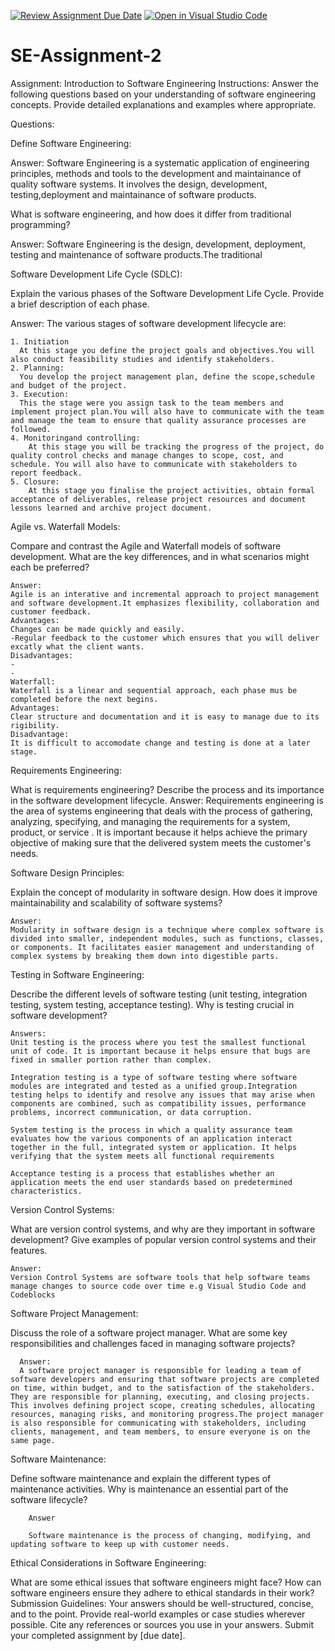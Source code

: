 [![Review Assignment Due Date](https://classroom.github.com/assets/deadline-readme-button-24ddc0f5d75046c5622901739e7c5dd533143b0c8e959d652212380cedb1ea36.svg)](https://classroom.github.com/a/-ucQIGTc)
[![Open in Visual Studio Code](https://classroom.github.com/assets/open-in-vscode-718a45dd9cf7e7f842a935f5ebbe5719a5e09af4491e668f4dbf3b35d5cca122.svg)](https://classroom.github.com/online_ide?assignment_repo_id=15238925&assignment_repo_type=AssignmentRepo)

# SE-Assignment-2

Assignment: Introduction to Software Engineering
Instructions:
Answer the following questions based on your understanding of software engineering concepts. Provide detailed explanations and examples where appropriate.

Questions:

Define Software Engineering:

Answer:
Software Engineering is a systematic application of engineering principles, methods and tools to the development and maintainance of quality software systems. It involves the design, development, testing,deployment and maintainance of software products.

What is software engineering, and how does it differ from traditional programming?

Answer:
Software Engineering is the design, development, deployment, testing and maintenance of software products.The traditional

Software Development Life Cycle (SDLC):

Explain the various phases of the Software Development Life Cycle. Provide a brief description of each phase.

Answer:
The various stages of software development lifecycle are:

    1. Initiation
      At this stage you define the project goals and objectives.You will also conduct feasibility studies and identify stakeholders.
    2. Planning:
      You develop the project management plan, define the scope,schedule and budget of the project.
    3. Execution:
      This the stage were you assign task to the team members and implement project plan.You will also have to communicate with the team and manage the team to ensure that quality assurance processes are followed.
    4. Monitoringand controlling:
        At this stage you will be tracking the progress of the project, do quality control checks and manage changes to scope, cost, and schedule. You will also have to communicate with stakeholders to report feedback.
    5. Closure:
        At this stage you finalise the project activities, obtain formal acceptance of deliverables, release project resources and document lessons learned and archive project document.

Agile vs. Waterfall Models:

Compare and contrast the Agile and Waterfall models of software development. What are the key differences, and in what scenarios might each be preferred?

    Answer:
    Agile is an interative and incremental approach to project management and software development.It emphasizes flexibility, collaboration and customer feedback.
    Advantages:
    Changes can be made quickly and easily.
    -Regular feedback to the customer which ensures that you will deliver excatly what the client wants.
    Disadvantages:
    -
    -
    Waterfall:
    Waterfall is a linear and sequential approach, each phase mus be completed before the next begins.
    Advantages:
    Clear structure and documentation and it is easy to manage due to its rigibility.
    Disadvantage:
    It is difficult to accomodate change and testing is done at a later stage.

Requirements Engineering:

What is requirements engineering? Describe the process and its importance in the software development lifecycle.
Answer:
Requirements engineering is the area of systems engineering that deals with the process of gathering, analyzing, specifying, and managing the requirements for a system, product, or service . It is important because it helps achieve the primary objective of making sure that the delivered system meets the customer's needs.

Software Design Principles:

Explain the concept of modularity in software design. How does it improve maintainability and scalability of software systems?

    Answer:
    Modularity in software design is a technique where complex software is divided into smaller, independent modules, such as functions, classes, or components. It facilitates easier management and understanding of complex systems by breaking them down into digestible parts.

Testing in Software Engineering:

Describe the different levels of software testing (unit testing, integration testing, system testing, acceptance testing). Why is testing crucial in software development?

    Answers:
    Unit testing is the process where you test the smallest functional unit of code. It is important because it helps ensure that bugs are fixed in smaller portion rather than complex.

    Integration testing is a type of software testing where software modules are integrated and tested as a unified group.Integration testing helps to identify and resolve any issues that may arise when components are combined, such as compatibility issues, performance problems, incorrect communication, or data corruption.

    System testing is the process in which a quality assurance team evaluates how the various components of an application interact together in the full, integrated system or application. It helps verifying that the system meets all functional requirements

    Acceptance testing is a process that establishes whether an application meets the end user standards based on predetermined characteristics.

Version Control Systems:

What are version control systems, and why are they important in software development? Give examples of popular version control systems and their features.

    Answer:
    Version Control Systems are software tools that help software teams manage changes to source code over time e.g Visual Studio Code and Codeblocks

Software Project Management:

Discuss the role of a software project manager. What are some key responsibilities and challenges faced in managing software projects?

      Answer:
      A software project manager is responsible for leading a team of software developers and ensuring that software projects are completed on time, within budget, and to the satisfaction of the stakeholders. They are responsible for planning, executing, and closing projects. This involves defining project scope, creating schedules, allocating resources, managing risks, and monitoring progress.The project manager is also responsible for communicating with stakeholders, including clients, management, and team members, to ensure everyone is on the same page.

Software Maintenance:

Define software maintenance and explain the different types of maintenance activities. Why is maintenance an essential part of the
software lifecycle?

        Answer

        Software maintenance is the process of changing, modifying, and updating software to keep up with customer needs.



Ethical Considerations in Software Engineering:

What are some ethical issues that software engineers might face? How can software engineers ensure they adhere to ethical standards in their work?
Submission Guidelines:
Your answers should be well-structured, concise, and to the point.
Provide real-world examples or case studies wherever possible.
Cite any references or sources you use in your answers.
Submit your completed assignment by [due date].
